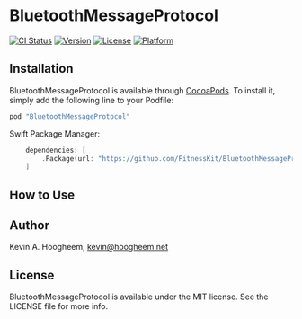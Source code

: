 # BluetoothMessageProtocol

[![CI Status](http://img.shields.io/travis/khoogheem/BluetoothMessageProtocol.svg?style=flat)](https://travis-ci.org/khoogheem/BluetoothMessageProtocol)
[![Version](https://img.shields.io/cocoapods/v/BluetoothMessageProtocol.svg?style=flat)](http://cocoapods.org/pods/BluetoothMessageProtocol)
[![License](https://img.shields.io/cocoapods/l/BluetoothMessageProtocol.svg?style=flat)](http://cocoapods.org/pods/BluetoothMessageProtocol)
[![Platform](https://img.shields.io/cocoapods/p/BluetoothMessageProtocol.svg?style=flat)](http://cocoapods.org/pods/BluetoothMessageProtocol)


## Installation

BluetoothMessageProtocol is available through [CocoaPods](http://cocoapods.org). To install it, simply add the following line to your Podfile:

```ruby
pod "BluetoothMessageProtocol"
```

Swift Package Manager:
```swift
    dependencies: [
        .Package(url: "https://github.com/FitnessKit/BluetoothMessageProtocol", majorVersion: 1)
    ]
```
## How to Use

## Author

Kevin A. Hoogheem, kevin@hoogheem.net

## License

BluetoothMessageProtocol is available under the MIT license. See the LICENSE file for more info.
